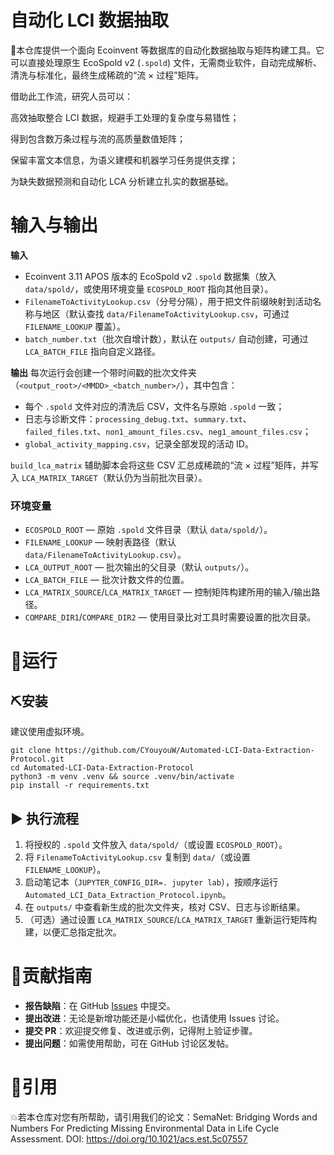 # 自动化 LCI 数据抽取
💫本仓库提供一个面向 Ecoinvent 等数据库的自动化数据抽取与矩阵构建工具。它可以直接处理原生 EcoSpold v2 (`.spold`) 文件，无需商业软件，自动完成解析、清洗与标准化，最终生成稀疏的“流 × 过程”矩阵。

借助此工作流，研究人员可以：

高效抽取整合 LCI 数据，规避手工处理的复杂度与易错性；

得到包含数万条过程与流的高质量数值矩阵；

保留丰富文本信息，为语义建模和机器学习任务提供支撑；

为缺失数据预测和自动化 LCA 分析建立扎实的数据基础。



# 输入与输出
**输入**
- Ecoinvent 3.11 APOS 版本的 EcoSpold v2 `.spold` 数据集（放入 `data/spold/`，或使用环境变量 `ECOSPOLD_ROOT` 指向其他目录）。
- `FilenameToActivityLookup.csv`（分号分隔），用于把文件前缀映射到活动名称与地区（默认查找 `data/FilenameToActivityLookup.csv`，可通过 `FILENAME_LOOKUP` 覆盖）。
- `batch_number.txt`（批次自增计数），默认在 `outputs/` 自动创建，可通过 `LCA_BATCH_FILE` 指向自定义路径。

**输出**
每次运行会创建一个带时间戳的批次文件夹（`<output_root>/<MMDD>_<batch_number>/`），其中包含：
- 每个 `.spold` 文件对应的清洗后 CSV，文件名与原始 `.spold` 一致；
- 日志与诊断文件：`processing_debug.txt`、`summary.txt`、`failed_files.txt`、`non1_amount_files.csv`、`neg1_amount_files.csv`；
- `global_activity_mapping.csv`，记录全部发现的活动 ID。

`build_lca_matrix` 辅助脚本会将这些 CSV 汇总成稀疏的“流 × 过程”矩阵，并写入 `LCA_MATRIX_TARGET`（默认仍为当前批次目录）。

### 环境变量
- `ECOSPOLD_ROOT` — 原始 `.spold` 文件目录（默认 `data/spold/`）。
- `FILENAME_LOOKUP` — 映射表路径（默认 `data/FilenameToActivityLookup.csv`）。
- `LCA_OUTPUT_ROOT` — 批次输出的父目录（默认 `outputs/`）。
- `LCA_BATCH_FILE` — 批次计数文件的位置。
- `LCA_MATRIX_SOURCE`/`LCA_MATRIX_TARGET` — 控制矩阵构建所用的输入/输出路径。
- `COMPARE_DIR1`/`COMPARE_DIR2` — 使用目录比对工具时需要设置的批次目录。


# 📝运行
## ⛏️安装
建议使用虚拟环境。
```
git clone https://github.com/CYouyouW/Automated-LCI-Data-Extraction-Protocol.git
cd Automated-LCI-Data-Extraction-Protocol
python3 -m venv .venv && source .venv/bin/activate
pip install -r requirements.txt
```

## ▶️ 执行流程
1. 将授权的 `.spold` 文件放入 `data/spold/`（或设置 `ECOSPOLD_ROOT`）。
2. 将 `FilenameToActivityLookup.csv` 复制到 `data/`（或设置 `FILENAME_LOOKUP`）。
3. 启动笔记本（`JUPYTER_CONFIG_DIR=. jupyter lab`），按顺序运行 `Automated_LCI_Data_Extraction_Protocol.ipynb`。
4. 在 `outputs/` 中查看新生成的批次文件夹，核对 CSV、日志与诊断结果。
5. （可选）通过设置 `LCA_MATRIX_SOURCE`/`LCA_MATRIX_TARGET` 重新运行矩阵构建，以便汇总指定批次。


# 💐贡献指南
- **报告缺陷**：在 GitHub [Issues](https://github.com/CYouyouW/Automated-LCI-Data-Extraction-Protocol/issues) 中提交。
- **提出改进**：无论是新增功能还是小幅优化，也请使用 Issues 讨论。
- **提交 PR**：欢迎提交修复、改进或示例，记得附上验证步骤。
- **提出问题**：如需使用帮助，可在 GitHub 讨论区发帖。


# 🤗引用
💥若本仓库对您有所帮助，请引用我们的论文：SemaNet: Bridging Words and Numbers For Predicting Missing Environmental Data in Life Cycle Assessment. DOI: https://doi.org/10.1021/acs.est.5c07557
